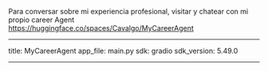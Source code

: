 Para conversar sobre mi experiencia profesional, visitar y chatear con mi propio career Agent
https://huggingface.co/spaces/Cavalgo/MyCareerAgent

---

title: MyCareerAgent
app_file: main.py
sdk: gradio
sdk_version: 5.49.0

---
